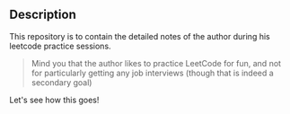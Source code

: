 ## Description

This repository is to contain the detailed notes of the author during his leetcode practice sessions.

> Mind you that the author likes to practice LeetCode for fun, and not for particularly getting any job interviews (though that is indeed a secondary goal)

Let's see how this goes!
